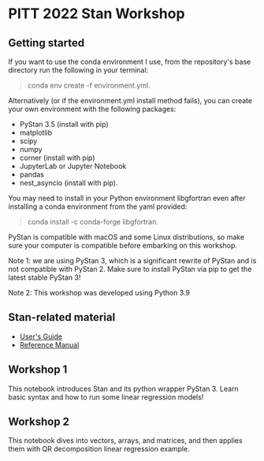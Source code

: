 # PITT 2022 Stan Workshop
## Getting started
If you want to use the conda environment I use, from the repository's base directory run the following in your terminal:
>conda env create -f environment.yml.

Alternatively (or if the environment.yml install method fails), you can create your own environment with the following packages:
- PyStan 3.5 (install with pip)
- matplotlib
- scipy
- numpy
- corner (install with pip)
- JupyterLab or Jupyter Notebook 
- pandas
- nest_asyncio (install with pip).

You may need to install in your Python environment libgfortran even after installing a conda environment from the yaml provided:
>conda install -c conda-forge libgfortran.

PyStan is compatible with macOS and some Linux distributions, so make sure your computer is compatible before embarking on this workshop.

Note 1: we are using PyStan 3, which is a significant rewrite of PyStan and is not compatible with PyStan 2.  Make sure to install PyStan via pip to get the latest stable PyStan 3!

Note 2: This workshop was developed using Python 3.9

## Stan-related material
- [User's Guide](https://mc-stan.org/docs/stan-users-guide/index.html)
- [Reference Manual](https://mc-stan.org/docs/reference-manual/index.html)

## Workshop 1
This notebook introduces Stan and its python wrapper PyStan 3.  Learn basic syntax and how to run some linear regression models!

## Workshop 2
This notebook dives into vectors, arrays, and matrices, and then applies them with QR decomposition linear regression example. 

